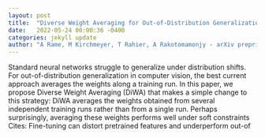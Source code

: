 ```yaml
---
layout: post
title:  "Diverse Weight Averaging for Out-of-Distribution Generalization"
date:   2022-05-24 00:00:36 -0400
categories: jekyll update
author: "A Rame, M Kirchmeyer, T Rahier, A Rakotomamonjy - arXiv preprint arXiv , 2022"
---
```

Standard neural networks struggle to generalize under distribution shifts. For out-of-distribution generalization in computer vision, the best current approach averages the weights along a training run. In this paper, we propose Diverse Weight Averaging (DiWA) that makes a simple change to this strategy: DiWA averages the weights obtained from several independent training runs rather than from a single run. Perhaps surprisingly, averaging these weights performs well under soft constraints  Cites: Fine-tuning can distort pretrained features and underperform out-of 